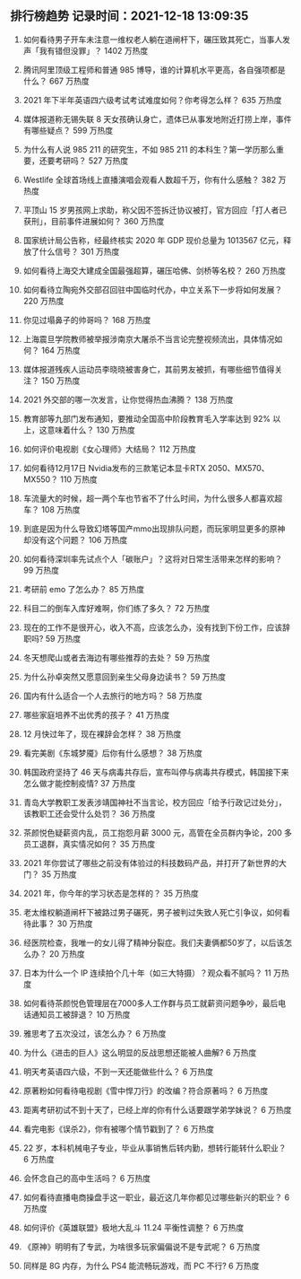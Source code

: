
## 排行榜趋势 记录时间：2021-12-18 13:09:35
  
  1. 如何看待男子开车未注意一维权老人躺在道闸杆下，碾压致其死亡，当事人发声「我有错但没罪」？ 1402 万热度
    
  2. 腾讯阿里顶级工程师和普通 985 博导，谁的计算机水平更高，各自强项都是什么？ 667 万热度
    
  3. 2021 年下半年英语四六级考试考试难度如何？你考得怎么样？ 635 万热度
    
  4. 媒体报道称无锡失联 8 天女孩确认身亡，遗体已从事发地附近打捞上岸，事件有哪些疑点？ 599 万热度
    
  5. 为什么有人说 985 211 的研究生，不如 985 211 的本科生？第一学历那么重要，还要考研吗？ 527 万热度
    
  6. Westlife 全球首场线上直播演唱会观看人数超千万，你有什么感触？ 382 万热度
    
  7. 平顶山 15 岁男孩网上求助，称父因不签拆迁协议被打，官方回应「打人者已获刑」，目前事件进展如何？ 360 万热度
    
  8. 国家统计局公告称，经最终核实 2020 年 GDP 现价总量为 1013567 亿元，释放了什么信号？ 301 万热度
    
  9. 如何看待上海交大建成全国最强超算，碾压哈佛、剑桥等名校？ 260 万热度
    
  10. 如何看待立陶宛外交部召回驻中国临时代办，中立关系下一步将如何发展？ 220 万热度
    
  11. 你见过塌鼻子的帅哥吗？ 168 万热度
    
  12. 上海震旦学院教师被举报涉南京大屠杀不当言论完整视频流出，具体情况如何？ 164 万热度
    
  13. 媒体报道残疾人运动员李晓晓被害身亡，其前男友被抓，有哪些细节值得关注？ 150 万热度
    
  14. 2021 外交部的哪一次发言，让你觉得热血沸腾？ 138 万热度
    
  15. 教育部等九部门发布通知，要推动全国高中阶段教育毛入学率达到 92% 以上，这意味着什么？ 130 万热度
    
  16. 如何评价电视剧《女心理师》大结局？ 112 万热度
    
  17. 如何看待12月17日 Nvidia发布的三款笔记本显卡RTX 2050、MX570、MX550？ 110 万热度
    
  18. 车流量大的时候，超一两个车也节省不了什么时间，为什么很多人都喜欢超车？ 108 万热度
    
  19. 到底是因为什么导致幻塔等国产mmo出现排队问题，而玩家明显更多的原神却没有这个问题？ 106 万热度
    
  20. 如何看待深圳率先试点个人「碳账户」？这将对日常生活带来怎样的影响？ 99 万热度
    
  21. 考研前 emo 了怎么办？ 85 万热度
    
  22. 科目二的倒车入库好难啊，你们练了多久？ 72 万热度
    
  23. 现在的工作不是很开心，收入不高，应该怎么办，没有找到下份工作，应该辞职吗? 59 万热度
    
  24. 冬天想爬山或者去海边有哪些推荐的去处？ 59 万热度
    
  25. 为什么孙卓突然又愿意回到亲生父母身边读书？ 59 万热度
    
  26. 国内有什么适合一个人去旅行的地方吗？ 58 万热度
    
  27. 哪些家庭培养不出优秀的孩子？ 41 万热度
    
  28. 12 月快过年了，现在裸辞会怎样？ 38 万热度
    
  29. 看完美剧《东城梦魇》后你有什么感想？ 38 万热度
    
  30. 韩国政府坚持了 46 天与病毒共存后，宣布叫停与病毒共存模式，韩国接下来怎么做才能控制疫情? 37 万热度
    
  31. 青岛大学教职工发表涉靖国神社不当言论，校方回应「给予行政记过处分」，该教职工还会受什么处罚？ 36 万热度
    
  32. 茶颜悦色疑薪资内乱，员工抱怨月薪 3000 元，高管在全员群内争论，200 多员工退群，真实情况如何？ 35 万热度
    
  33. 2021 年你尝试了哪些之前没有体验过的科技数码产品，并打开了新世界的大门？ 35 万热度
    
  34. 2021 年，你今年的学习状态是怎样的？ 35 万热度
    
  35. 老太维权躺道闸杆下被路过男子碾死，男子被判过失致人死亡引争议，如何看待此事？ 30 万热度
    
  36. 经医院检查，我唯一的女儿得了精神分裂症。我们夫妻俩都50岁了，以后该怎么办？ 20 万热度
    
  37. 日本为什么一个 IP 连续拍个几十年（如三大特摄）？观众看不腻吗？ 11 万热度
    
  38. 如何看待茶颜悦色管理层在7000多人工作群与员工就薪资问题争吵，最后电话通知员工被辞退？ 10 万热度
    
  39. 雅思考了五次没过，该怎么办？ 6 万热度
    
  40. 为什么《进击的巨人》这么明显的反战思想还能被人曲解? 6 万热度
    
  41. 明天考英语四六级，不到一天还能做些什么？ 6 万热度
    
  42. 原著粉如何看待电视剧《雪中悍刀行》的改编？符合原著吗？ 6 万热度
    
  43. 距离考研初试不到十天了，已经上岸的你有什么话要跟学弟学妹说？ 6 万热度
    
  44. 看完电影《误杀2》，你有被哪个情节戳到了？ 6 万热度
    
  45. 22 岁，本科机械电子专业，毕业从事销售后转内勤，想转行能转什么职业？ 6 万热度
    
  46. 会怀念自己的高中生活吗？ 6 万热度
    
  47. 如何看待直播电商操盘手这一职业，最近这几年你都见过哪些新兴的职业？ 6 万热度
    
  48. 如何评价《英雄联盟》极地大乱斗 11.24 平衡性调整？ 6 万热度
    
  49. 《原神》明明有了专武，为啥很多玩家偏偏说不是专武呢？ 6 万热度
    
  50. 同样是 8G 内存，为什么 PS4 能流畅玩游戏，而 PC 不行? 6 万热度
    
